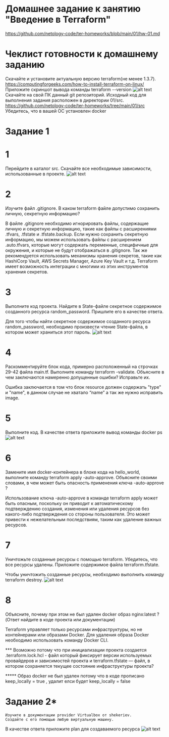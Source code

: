 # Домашнее задание к занятию "Введение в Terraform"
https://github.com/netology-code/ter-homeworks/blob/main/01/hw-01.md

# Чеклист готовности к домашнему заданию
Скачайте и установите актуальную версию terraform(не менее 1.3.7). 
https://computingforgeeks.com/how-to-install-terraform-on-linux/
Приложите скриншот вывода команды terraform --version
![alt text](https://github.com/EminChm/netology-homeworks-2023/blob/main/01.png)
Скачайте на свой ПК данный git репозиторий. Исходный код для выполнения задания расположен в директории 01/src.
https://github.com/netology-code/ter-homeworks/tree/main/01/src
Убедитесь, что в вашей ОС установлен docker

# Задание 1

# 1
Перейдите в каталог src. Скачайте все необходимые зависимости, использованные в проекте.
![alt text](https://github.com/EminChm/netology-homeworks-2023/blob/main/02.png)

# 2
Изучите файл .gitignore. В каком terraform файле допустимо сохранить личную, секретную информацию?

В файле .gitignore необходимо игнорировать файлы, содержащие личную и секретную информацию, такие как файлы с расширениями .tfvars, .tfstate и .tfstate.backup. Если нужно сохранить секретную информацию, мы можем использовать файлы с расширением .auto.tfvars, которые могут содержать переменные, специфичные для окружения, и которые не будут отображаться в .gitignore.
Так же рекомендуется использовать механизмы хранения секретов, такие как HashiCorp Vault, AWS Secrets Manager, Azure Key Vault и т.д. Terraform имеет возможность интеграции с многими из этих инструментов хранения секретов.

# 3
Выполните код проекта. Найдите в State-файле секретное содержимое созданного ресурса random_password. Пришлите его в качестве ответа.

Для того чтобы найти секретное содержимое созданного ресурса random_password, необходимо произвести чтение State-файла, в котором может храниться этот пароль. 
![alt text](https://github.com/EminChm/netology-homeworks-2023/blob/main/03.png)

# 4
Раскомментируйте блок кода, примерно расположенный на строчках 29-42 файла main.tf. Выполните команду terraform -validate. Объясните в чем заключаются намеренно допущенные ошибки? Исправьте их.

Ошибка заключается в том что блок resource должен содержать "type" и "name", в данном случае не хватало “name” а так же нужно исправить image.

# 5
Выполните код. В качестве ответа приложите вывод команды docker ps
![alt text](https://github.com/EminChm/netology-homeworks-2023/blob/main/04.png)

# 6
Замените имя docker-контейнера в блоке кода на hello_world, выполните команду terraform apply -auto-approve. Объясните своими словами, в чем может быть опасность применения ключа -auto-approve ?

Использование ключа -auto-approve в команде terraform apply может быть опасным, поскольку он приводит к автоматическому подтверждению создания, изменения или удаления ресурсов без какого-либо подтверждения со стороны пользователя. Это может привести к нежелательным последствиям, таким как удаление важных ресурсов.

# 7
Уничтожьте созданные ресурсы с помощью terraform. Убедитесь, что все ресурсы удалены. Приложите содержимое файла terraform.tfstate.

Чтобы уничтожить созданные ресурсы, необходимо выполнить команду terraform destroy. 
![alt text](https://github.com/EminChm/netology-homeworks-2023/blob/main/05.png)

# 8
Объясните, почему при этом не был удален docker образ nginx:latest ?(Ответ найдите в коде проекта или документации)

Terraform управляет только ресурсами инфраструктуры, но не контейнерами или образами Docker. Для удаления образа Docker необходимо использовать команду Docker CLI.

*** Возможно потому что при инициализации проекта создается .terraform.lock.hcl - файл который фиксирует
версии используемых провайдеров и зависимостей проекта и terraform.tfstate — файл, в котором сохраняется текущее состояние
инфраструктуры проекта?

***** Образ docker не был удален потому что в коде прописано keep_locally = true , удалит елси будет keep_locally = false

# Задание 2*

    Изучите в документации provider Virtualbox от shekeriev.
    Создайте с его помощью любую виртуальную машину.

В качестве ответа приложите plan для создаваемого ресурса
![alt text](https://github.com/EminChm/netology-homeworks-2023/blob/main/06.png)
